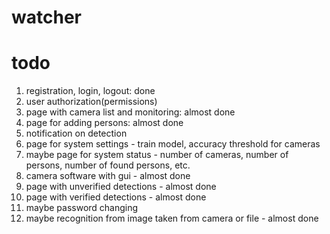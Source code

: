 # watcher

# todo
1. registration, login, logout: done
2. user authorization(permissions)
3. page with camera list and monitoring: almost done
4. page for adding persons: almost done
5. notification on detection
6. page for system settings - train model, accuracy threshold for cameras
7. maybe page for system status - number of cameras, number of persons, number of found persons, etc.
8. camera software with gui - almost done
9. page with unverified detections - almost done
10. page with verified detections - almost done
11. maybe password changing
12. maybe recognition from image taken from camera or file - almost done